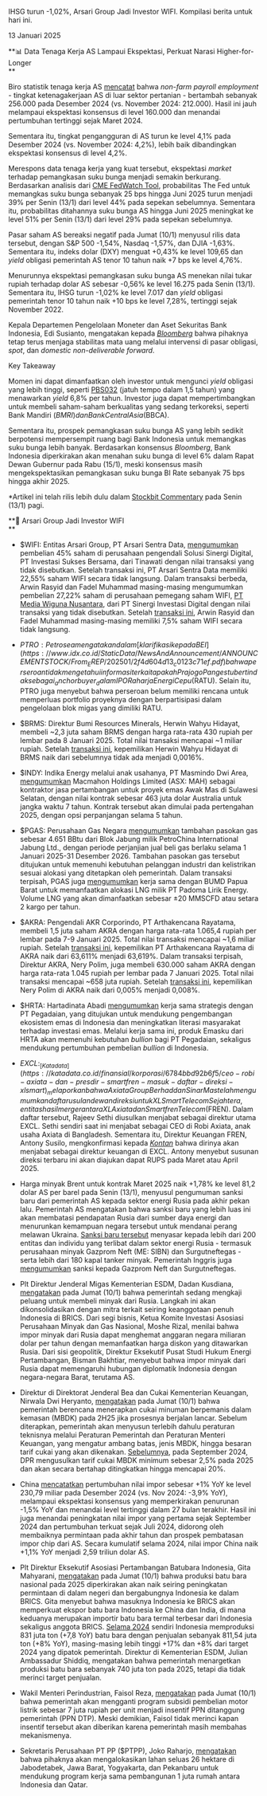 IHSG turun -1,02%, Arsari Group Jadi Investor WIFI. Kompilasi berita untuk hari ini.

13 Januari 2025

**📊 Data Tenaga Kerja AS Lampaui Ekspektasi, Perkuat Narasi Higher-for-Longer  
**

Biro statistik tenaga kerja AS [mencatat](https://www.bls.gov/news.release/pdf/empsit.pdf) bahwa _non-farm payroll employment_ - tingkat ketenagakerjaan AS di luar sektor pertanian - bertambah sebanyak 256.000 pada Desember 2024 (vs. November 2024: 212.000). Hasil ini jauh melampaui ekspektasi konsensus di level 160.000 dan menandai pertumbuhan tertinggi sejak Maret 2024.

Sementara itu, tingkat pengangguran di AS turun ke level 4,1% pada Desember 2024 (vs. November 2024: 4,2%), lebih baik dibandingkan ekspektasi konsensus di level 4,2%.

Merespons data tenaga kerja yang kuat tersebut, ekspektasi _market_ terhadap pemangkasan suku bunga menjadi semakin berkurang. Berdasarkan analisis dari [CME FedWatch Tool](https://www.cmegroup.com/markets/interest-rates/cme-fedwatch-tool.html), probabilitas The Fed untuk memangkas suku bunga sebanyak 25 bps hingga Juni 2025 turun menjadi 39% per Senin (13/1) dari level 44% pada sepekan sebelumnya. Sementara itu, probabilitas ditahannya suku bunga AS hingga Juni 2025 meningkat ke level 51% per Senin (13/1) dari level 29% pada sepekan sebelumnya.

Pasar saham AS bereaksi negatif pada Jumat (10/1) menyusul rilis data tersebut, dengan S&P 500 -1,54%, Nasdaq -1,57%, dan DJIA -1,63%. Sementara itu, indeks dolar (DXY) menguat +0,43% ke level 109,65 dan _yield_ obligasi pemerintah AS tenor 10 tahun naik +7 bps ke level 4,76%.

Menurunnya ekspektasi pemangkasan suku bunga AS menekan nilai tukar rupiah terhadap dolar AS sebesar -0,56% ke level 16.275 pada Senin (13/1). Sementara itu, IHSG turun -1,02% ke level 7.017 dan _yield_ obligasi pemerintah tenor 10 tahun naik +10 bps ke level 7,28%, tertinggi sejak November 2022.

Kepala Departemen Pengelolaan Moneter dan Aset Sekuritas Bank Indonesia, Edi Susianto, mengatakan kepada _[Bloomberg](https://www.bloomberg.com/news/articles/2025-01-13/bank-indonesia-pledges-rupiah-defence-after-hot-us-jobs-data)_ bahwa pihaknya tetap terus menjaga stabilitas mata uang melalui intervensi di pasar obligasi, _spot_, dan _domestic non-deliverable forward_.

Key Takeaway

Momen ini dapat dimanfaatkan oleh investor untuk mengunci _yield_ obligasi yang lebih tinggi, seperti [PBS032](https://stockbit.com/bonds/PBS032) (jatuh tempo dalam 1,5 tahun) yang menawarkan _yield_ 6,8% per tahun. Investor juga dapat mempertimbangkan untuk membeli saham-saham berkualitas yang sedang terkoreksi, seperti Bank Mandiri ($BMRI) dan Bank Central Asia ($BBCA).

Sementara itu, prospek pemangkasan suku bunga AS yang lebih sedikit berpotensi mempersempit ruang bagi Bank Indonesia untuk memangkas suku bunga lebih banyak. Berdasarkan konsensus _Bloomberg_, Bank Indonesia diperkirakan akan menahan suku bunga di level 6% dalam Rapat Dewan Gubernur pada Rabu (15/1), meski konsensus masih mengekspektasikan pemangkasan suku bunga BI Rate sebanyak 75 bps hingga akhir 2025.

\*Artikel ini telah rilis lebih dulu dalam [Stockbit Commentary](https://stockbit.com/post/17026365) pada Senin (13/1) pagi.

**📶 Arsari Group Jadi Investor WIFI  
**

- $WIFI: Entitas Arsari Group, PT Arsari Sentra Data, [mengumumkan](https://www.idx.co.id/StaticData/NewsAndAnnouncement/ANNOUNCEMENTSTOCK/From_EREP/202501/a6972f1a87_da168ee75d.pdf) pembelian 45% saham di perusahaan pengendali Solusi Sinergi Digital, PT Investasi Sukses Bersama, dari Tinawati dengan nilai transaksi yang tidak disebutkan. Setelah transaksi ini, PT Arsari Sentra Data memiliki 22,55% saham WIFI secara tidak langsung. Dalam transaksi berbeda, Arwin Rasyid dan Fadel Muhammad masing-masing mengumumkan pembelian 27,22% saham di perusahaan pemegang saham WIFI, [PT Media Wiguna Nusantara](https://www.idx.co.id/StaticData/NewsAndAnnouncement/ANNOUNCEMENTSTOCK/From_EREP/202501/31b6d1b5fb_5ceb8424fd.pdf), dari PT Sinergi Investasi Digital dengan nilai transaksi yang tidak disebutkan. Setelah [transaksi ini](https://www.idx.co.id/StaticData/NewsAndAnnouncement/ANNOUNCEMENTSTOCK/From_EREP/202501/f02bb5769f_0d217bacef.pdf), Arwin Rasyid dan Fadel Muhammad masing-masing memiliki 7,5% saham WIFI secara tidak langsung.
- $PTRO: Petrosea mengatakan dalam [klarifikasi kepada BEI](https://www.idx.co.id/StaticData/NewsAndAnnouncement/ANNOUNCEMENTSTOCK/From_EREP/202501/2f4d604d13_c0123c71ef.pdf) bahwa perseroan tidak mengetahui informasi terkait apakah Prajogo Pangestu bertindak sebagai _anchor buyer_ dalam IPO Raharja Energi Cepu ($RATU). Selain itu, PTRO juga menyebut bahwa perseroan belum memiliki rencana untuk memperluas portfolio proyeknya dengan berpartisipasi dalam pengelolaan blok migas yang dimiliki RATU.
- $BRMS: Direktur Bumi Resources Minerals, Herwin Wahyu Hidayat, membeli ~2,3 juta saham BRMS dengan harga rata-rata 430 rupiah per lembar pada 8 Januari 2025. Total nilai transaksi mencapai ~1 miliar rupiah. Setelah [transaksi ini](https://www.idx.co.id/StaticData/NewsAndAnnouncement/ANNOUNCEMENTSTOCK/From_EREP/202501/912580a4f4_a9ad66f263.pdf), kepemilikan Herwin Wahyu Hidayat di BRMS naik dari sebelumnya tidak ada menjadi 0,0016%.
- $INDY: Indika Energy melalui anak usahanya, PT Masmindo Dwi Area, [mengumumkan](https://www.idx.co.id/StaticData/NewsAndAnnouncement/ANNOUNCEMENTSTOCK/From_EREP/202501/d9a44a5ea6_932500de4c.pdf) Macmahon Holdings Limited (ASX: MAH) sebagai kontraktor jasa pertambangan untuk proyek emas Awak Mas di Sulawesi Selatan, dengan nilai kontrak sebesar 463 juta dolar Australia untuk jangka waktu 7 tahun. Kontrak tersebut akan dimulai pada pertengahan 2025, dengan opsi perpanjangan selama 5 tahun.
- $PGAS: Perusahaan Gas Negara [mengumumkan](https://www.idx.co.id/StaticData/NewsAndAnnouncement/ANNOUNCEMENTSTOCK/From_EREP/202501/c2c62cf3d5_e103995fc7.pdf) tambahan pasokan gas sebesar 4.651 BBtu dari Blok Jabung milik PetroChina International Jabung Ltd., dengan periode perjanjian jual beli gas berlaku selama 1 Januari 2025-31 Desember 2026. Tambahan pasokan gas tersebut ditujukan untuk memenuhi kebutuhan pelanggan industri dan kelistrikan sesuai alokasi yang ditetapkan oleh pemerintah. Dalam transaksi terpisah, PGAS juga [mengumumkan](https://www.idx.co.id/StaticData/NewsAndAnnouncement/ANNOUNCEMENTSTOCK/From_EREP/202501/116fc3b6ac_b5022ad3a2.pdf) kerja sama dengan BUMD Papua Barat untuk memanfaatkan alokasi LNG milik PT Padoma Lirik Energy. Volume LNG yang akan dimanfaatkan sebesar ±20 MMSCFD atau setara 2 kargo per tahun.
- $AKRA: Pengendali AKR Corporindo, PT Arthakencana Rayatama, membeli 1,5 juta saham AKRA dengan harga rata-rata 1.065,4 rupiah per lembar pada 7-9 Januari 2025. Total nilai transaksi mencapai ~1,6 miliar rupiah. Setelah [transaksi ini](https://www.idx.co.id/StaticData/NewsAndAnnouncement/ANNOUNCEMENTSTOCK/From_EREP/202501/46d7fba9e1_da0b2f1cee.pdf), kepemilikan PT Arthakencana Rayatama di AKRA naik dari 63,611% menjadi 63,619%. Dalam transaksi terpisah, Direktur AKRA, Nery Polim, juga membeli 630.000 saham AKRA dengan harga rata-rata 1.045 rupiah per lembar pada 7 Januari 2025. Total nilai transaksi mencapai ~658 juta rupiah. Setelah [transaksi ini](https://www.idx.co.id/StaticData/NewsAndAnnouncement/ANNOUNCEMENTSTOCK/From_EREP/202501/0dfc922278_c2979b693a.pdf), kepemilikan Nery Polim di AKRA naik dari 0,005% menjadi 0,008%.
- $HRTA: Hartadinata Abadi [mengumumkan](https://investasi.kontan.co.id/news/sinergi-hartadinata-hrta-dan-pegadaian-dalam-ekosistem-bullion-emas-di-indonesia?page=all) kerja sama strategis dengan PT Pegadaian, yang ditujukan untuk mendukung pengembangan ekosistem emas di Indonesia dan meningkatkan literasi masyarakat terhadap investasi emas. Melalui kerja sama ini, produk Emasku dari HRTA akan memenuhi kebutuhan _bullion_ bagi PT Pegadaian, sekaligus mendukung pertumbuhan pembelian _bullion_ di Indonesia.
- $EXCL: _[Katadata](https://katadata.co.id/finansial/korporasi/6784bbd92b6f5/ceo-robi-axiata-dan-presdir-smartfren-masuk-daftar-direksi-xlsmart)_ melaporkan bahwa Axiata Group Berhad dan Sinar Mas telah mengumumkan daftar usulan dewan direksi untuk XLSmart Telecom Sejahtera, entitas hasil merger antara XL Axiata dan Smartfren Telecom ($FREN). Dalam daftar tersebut, Rajeev Sethi diusulkan menjabat sebagai direktur utama EXCL. Sethi sendiri saat ini menjabat sebagai CEO di Robi Axiata, anak usaha Axiata di Bangladesh. Sementara itu, Direktur Keuangan FREN, Antony Susilo, mengkonfirmasi kepada _[Kontan](https://industri.kontan.co.id/news/simak-susunan-direksi-xlsmart-yang-menanti-restu-rups-excl-di-maret-2025)_ bahwa dirinya akan menjabat sebagai direktur keuangan di EXCL. Antony menyebut susunan direksi terbaru ini akan diajukan dapat RUPS pada Maret atau April 2025.

- Harga minyak Brent untuk kontrak Maret 2025 naik +1,78% ke level 81,2 dolar AS per barel pada Senin (13/1), menyusul pengumuman sanksi baru dari pemerintah AS kepada sektor energi Rusia pada akhir pekan lalu. Pemerintah AS mengatakan bahwa sanksi baru yang lebih luas ini akan membatasi pendapatan Rusia dari sumber daya energi dan menurunkan kemampuan negara tersebut untuk mendanai perang melawan Ukraina. [Sanksi baru tersebut](https://home.treasury.gov/news/press-releases/jy2777) menyasar kepada lebih dari 200 entitas dan individu yang terlibat dalam sektor energi Rusia - termasuk perusahaan minyak Gazprom Neft (ME: SIBN) dan Surgutneftegas - serta lebih dari 180 kapal tanker minyak. Pemerintah Inggris juga [mengumumkan](https://www.bbc.com/news/articles/cn8xlj9kkkmo) sanksi kepada Gazprom Neft dan Surgutneftegas.
- Plt Direktur Jenderal Migas Kementerian ESDM, Dadan Kusdiana, [mengatakan](https://industri.kontan.co.id/news/gabung-brics-indonesia-bisa-impor-minyak-dari-rusia) pada Jumat (10/1) bahwa pemerintah sedang mengkaji peluang untuk membeli minyak dari Rusia. Langkah ini akan dikonsolidasikan dengan mitra terkait seiring keanggotaan penuh Indonesia di BRICS. Dari segi bisnis, Ketua Komite Investasi Asosiasi Perusahaan Minyak dan Gas Nasional, Moshe Rizal, menilai bahwa impor minyak dari Rusia dapat menghemat anggaran negara miliaran dolar per tahun dengan memanfaatkan harga diskon yang ditawarkan Rusia. Dari sisi geopolitik, Direktur Eksekutif Pusat Studi Hukum Energi Pertambangan, Bisman Bakhtiar, menyebut bahwa impor minyak dari Rusia dapat memengaruhi hubungan diplomatik Indonesia dengan negara-negara Barat, terutama AS.
- Direktur di Direktorat Jenderal Bea dan Cukai Kementerian Keuangan, Nirwala Dwi Heryanto, [mengatakan](https://www.antaranews.com/berita/4576702/cukai-mbdk-ditargetkan-berlaku-semester-ii-batasan-gula-masih-dibahas) pada Jumat (10/1) bahwa pemerintah berencana menerapkan cukai minuman berpemanis dalam kemasan (MBDK) pada 2H25 jika prosesnya berjalan lancar. Sebelum diterapkan, pemerintah akan menyusun terlebih dahulu peraturan teknisnya melalui Peraturan Pemerintah dan Peraturan Menteri Keuangan, yang mengatur ambang batas, jenis MBDK, hingga besaran tarif cukai yang akan dikenakan. [Sebelumnya](https://snips.stockbit.com/snips-terbaru/dpr-usul-kenaikan-cukai-rokok-lebih-rendah-cukai-mbdk-secara-bertahap), pada September 2024, DPR mengusulkan tarif cukai MBDK minimum sebesar 2,5% pada 2025 dan akan secara bertahap ditingkatkan hingga mencapai 20%.
- China [mencatatkan](https://www.reuters.com/world/china/chinas-export-growth-quickens-amid-trade-risks-imports-surprise-2025-01-13/) pertumbuhan nilai impor sebesar +1% YoY ke level 230,79 miliar pada Desember 2024 (vs. Nov 2024: -3,9% YoY), melampaui ekspektasi konsensus yang memperkirakan penurunan -1,5% YoY dan menandai level tertinggi dalam 27 bulan terakhir. Hasil ini juga menandai peningkatan nilai impor yang pertama sejak September 2024 dan pertumbuhan terkuat sejak Juli 2024, didorong oleh membaiknya permintaan pada akhir tahun dan prospek pembatasan impor chip dari AS. Secara kumulatif selama 2024, nilai impor China naik +1,1% YoY menjadi 2,59 triliun dolar AS.
- Plt Direktur Eksekutif Asosiasi Pertambangan Batubara Indonesia, Gita Mahyarani, [mengatakan](https://industri.kontan.co.id/news/permintaan-naik-produksi-batubara-makin-digenjot-tahun-ini) pada Jumat (10/1) bahwa produksi batu bara nasional pada 2025 diperkirakan akan naik seiring peningkatan permintaan di dalam negeri dan bergabungnya Indonesia ke dalam BRICS. Gita menyebut bahwa masuknya Indonesia ke BRICS akan memperkuat ekspor batu bara Indonesia ke China dan India, di mana keduanya merupakan importir batu bara termal terbesar dari Indonesia sekaligus anggota BRICS. [Selama 2024](https://modi.esdm.go.id/filter?tahun=2025) sendiri Indonesia memproduksi 831 juta ton (+7,8 YoY) batu bara dengan penjualan sebanyak 811,54 juta ton (+8% YoY), masing-masing lebih tinggi +17% dan +8% dari target 2024 yang dipatok pemerintah. Direktur di Kementerian ESDM, Julian Ambassadur Shiddiq, mengatakan bahwa pemerintah menargetkan produksi batu bara sebanyak 740 juta ton pada 2025, tetapi dia tidak merinci target penjualan.
- Wakil Menteri Perindustrian, Faisol Reza, [mengatakan](https://industri.kontan.co.id/news/pemerintah-berencana-ubah-program-subsidi-motor-listrik-menjadi-insentif-ppn-dtp) pada Jumat (10/1) bahwa pemerintah akan mengganti program subsidi pembelian motor listrik sebesar 7 juta rupiah per unit menjadi insentif PPN ditanggung pemerintah (PPN DTP). Meski demikian, Faisol tidak merinci kapan insentif tersebut akan diberikan karena pemerintah masih membahas mekanismenya.
- Sekretaris Perusahaan PT PP ($PTPP), Joko Raharjo, [mengatakan](https://money.kompas.com/read/2025/01/11/182100026/ptpp-siapkan-26-hektar-lahan-untuk-program-1-juta-rumah-kerja-sama-ri-qatar) bahwa pihaknya akan mengalokasikan lahan seluas 26 hektare di Jabodetabek, Jawa Barat, Yogyakarta, dan Pekanbaru untuk mendukung program kerja sama pembangunan 1 juta rumah antara Indonesia dan Qatar.
